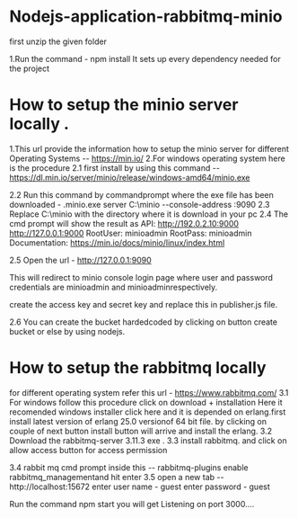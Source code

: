 # Nodejs-application-rabbitmq-minio

 first unzip the given folder

 1.Run the command -  npm install
 It sets up every dependency needed for the project

# How to setup the minio server locally .

 1.This url provide the information how to setup the minio server for different Operating Systems -- https://min.io/ 2.For windows operating system  here is the procedure
 2.1 first install by using this command -- https://dl.min.io/server/minio/release/windows-amd64/minio.exe

 2.2 Run this command by commandprompt where the exe file has been downloaded - .minio.exe server C:\minio --console-address :9090
  2.3 Replace C:\minio with the directory where it is download in your pc
 2.4 The cmd prompt  will show the result as API: http://192.0.2.10:9000  http://127.0.0.1:9000
 RootUser: minioadmin
 RootPass: minioadmin
 Documentation: https://min.io/docs/minio/linux/index.html

 2.5 Open the url - http://127.0.0.1:9090
 
 This will redirect to minio console login page where user and password credentials are minioadmin and minioadminrespectively.

 create the access key and secret key and replace this in publisher.js file.

 2.6 You can create the bucket hardedcoded by clicking on button create bucket or else by using nodejs.

# How to setup the rabbitmq locally

  for different operating system refer this url - https://www.rabbitmq.com/
 3.1 For windows follow this procedure click on download + installation Here it recomended windows installer click here and it is depended on erlang.first install latest version of erlang 25.0 versionof 64 bit file. by clicking on couple of next button install button will arrive and install the erlang.
 3.2 Download the rabbitmq-server 3.11.3 exe .
 3.3 install rabbitmq. and  click on allow access button for access permission

 3.4 rabbit mq cmd prompt  inside this -- rabbitmq-plugins enable rabbitmq_managementand hit enter
 3.5 open a new tab -- http://localhost:15672
enter user name - guest
 enter password  - guest

 Run the command npm start you will get Listening on port 3000....

 





